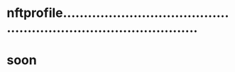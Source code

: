 # nftprofile......................................................................................
# soon
